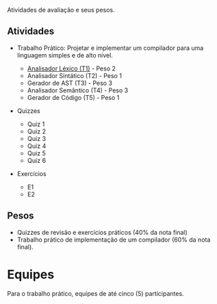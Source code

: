 Atividades de avaliação e seus pesos. 

## Atividades

* Trabalho Prático:  Projetar e implementar um compilador para uma linguagem simples e de alto nível.
   * [Analisador Léxico (T1)](./t1.md) - Peso 2
   * Analisador Sintático (T2) - Peso 1
   * Gerador de AST (T3) - Peso 3
   * Analisador Semântico (T4) - Peso 3
   * Gerador de Código (T5) - Peso 1

* Quizzes 
   * Quiz 1
   * Quiz 2
   * Quiz 3
   * Quiz 4
   * Quiz 5
   * Quiz 6

* Exercícios 
  * E1 
  * E2

## Pesos

* Quizzes de revisão e exercícios práticos (40% da nota final)
* Trabalho prático de implementação de um compilador (60% da nota final). 

# Equipes

Para o trabalho prático, equipes de até cinco (5) participantes.

